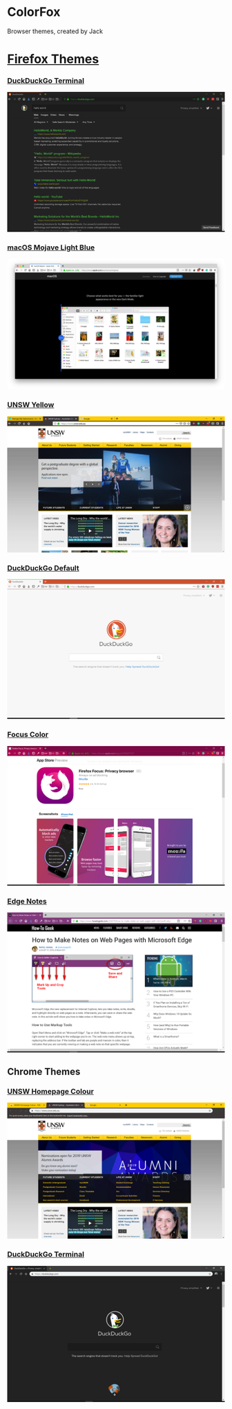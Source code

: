 # ColorFox

Browser themes, created by Jack

# [Firefox Themes](https://addons.mozilla.org/en-US/firefox/user/13822940/)

### [DuckDuckGo Terminal](https://addons.mozilla.org/en-US/firefox/addon/duckduckgo-terminal/)

[![](./DuckDuckGo_Terminal/screenshot.png)](https://addons.mozilla.org/en-US/firefox/addon/duckduckgo-terminal/)

### [macOS Mojave Light Blue](https://addons.mozilla.org/en-US/firefox/addon/macos-mojave-light-blue/)

[![](./macOS_Mojave_Light_Blue/screenshot.png)](https://addons.mozilla.org/en-US/firefox/addon/macos-mojave-light-blue/)

### [UNSW Yellow](https://addons.mozilla.org/en-US/firefox/addon/unsw-yellow/)

[![](./UNSW_Yellow/screenshot.png)](https://addons.mozilla.org/en-US/firefox/addon/unsw-yellow/)

### [DuckDuckGo Default](https://addons.mozilla.org/en-US/firefox/addon/duckduckgo-default/)

[![](./DuckDuckGo_Default/screenshot.png)](https://addons.mozilla.org/en-US/firefox/addon/duckduckgo-default/)

### [Focus Color](https://addons.mozilla.org/en-US/firefox/addon/focus-color/)

[![](./Focus_Color/screenshot.png)](https://addons.mozilla.org/en-US/firefox/addon/focus-color/)

### [Edge Notes](https://addons.mozilla.org/en-US/firefox/addon/edge-notes/)

[![](./Edge_Notes/screenshot.png)](https://addons.mozilla.org/en-US/firefox/addon/edge-notes/)


## Chrome Themes

### [UNSW Homepage Colour](https://chrome.google.com/webstore/detail/unsw-homepage-colour/ojlaccnnglpcdlmoijfldnoamfaioifc)

[![](./UNSW_Homepage_Colour/screenshot.png)](https://chrome.google.com/webstore/detail/unsw-homepage-colour/ojlaccnnglpcdlmoijfldnoamfaioifc)

### [DuckDuckGo Terminal](https://chrome.google.com/webstore/detail/pghedgpmkfnlfieeahanikjjfhkofkpe/publish-accepted?hl=en&gl=AU)

[![](./DuckDuckGo_Terminal_Chrome/screenshot.png)](https://chrome.google.com/webstore/detail/pghedgpmkfnlfieeahanikjjfhkofkpe/publish-accepted?hl=en&gl=AU)

